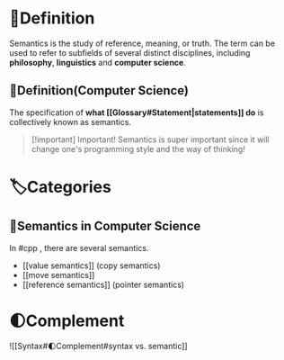 # 📝Definition
Semantics is the study of reference, meaning, or truth. The term can be used to refer to subfields of several distinct disciplines, including **philosophy**, **linguistics** and **computer science**.

## 📄Definition(Computer Science)
The specification of **what [[Glossary#Statement|statements]] do** is collectively known as semantics.

> [!important] Important!
> Semantics is super important since it will change one's programming style and the way of thinking!

# 🏷Categories
## 🔖Semantics in Computer Science
In #cpp , there are several semantics.
- [[value semantics]] (copy semantics)
- [[move semantics]]
- [[reference semantics]] (pointer semantics)

# 🌓Complement
![[Syntax#🌓Complement#syntax vs. semantic]]
